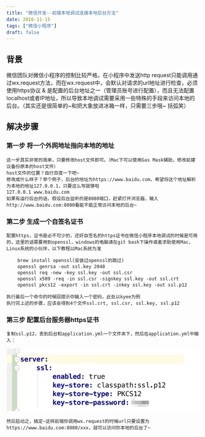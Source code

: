 ```yaml
---
title: "微信开发--前端本地调试连接本地后台方法"
date: 2016-11-15
tags: ["微信小程序"]
draft: false
---
```


## 背景
微信团队对微信小程序的控制比较严格，在小程序中发送http request只能调用通过wx.request方法，而在wx.request中，会默认对请求的url地址进行检查，必须使用https协议 & 是配置的后台地址之一（管理员账号进行配置），而且无法配置localhost或者IP地址，所以导致本地调试需要采用一些特殊的手段来访问本地的后台。（其实还是很简单的~和把大象放进冰箱一样，只需要三步哦~ 括弧笑）

## 解决步骤
### 第一步 将一个外网地址指向本地的地址
    这一步其实非常的简单，只要修改host文件即可。（Mac下可以使用Gas Mask辅助，修改前建议备份原本的host文件）
    host文件的位置？自行百度一下吧~
    修改成什么样子？举个例子，后台的地址为https://www.baidu.com，希望将这个地址解析为本地的地址127.0.0.1，只要这么写就够啦
    127.0.0.1 www.baidu.com
    如果有运行后台的话，假设后台监听的是8080端口，赶紧打开浏览器，输入http://www.baidu.com:8080看能不能正常访问本地的后台~

### 第二步 生成一个自签名证书
    配置https，证书是必不可少的，还好自签名的https证书在微信小程序本地调试的时候是可用的，这里的话需要用到openssl，windows的电脑请在git bash下操作或者求助使用Mac，Linux系统的小伙伴，以下教程以Mac系统为准
```
    brew install openssl(安装过openssl的跳过)
    openssl genrsa -out ssl.key 2048
    openssl req -new -key ssl.key -out ssl.csr
    openssl x509 -req -in ssl.csr -signkey ssl.key -out ssl.crt
    openssl pkcs12 -export -in ssl.crt -inkey ssl.key -out ssl.p12
```
    执行最后一个命令的时候回提示你输入一个密码，此处以kyee为例         
    执行完上述的步骤，应该会得到4个文件ssl.crt, ssl.csr, ssl.key, ssl.p12

### 第三步 配置后台服务器https证书
    复制ssl.p12，丢到后台和application.yml一个文件夹下，然后在application.yml中输入：

![image-20211104181357156](/image/image-20211104181357156.png)

    然后启动之，搞定~这样前端你调用wx.request的时候url只要设置为https://www.baidu.com:8080/xxx，就可以访问你本地的后台了~

